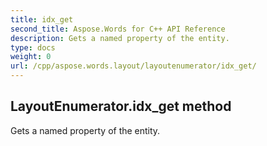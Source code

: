```yaml
---
title: idx_get
second_title: Aspose.Words for C++ API Reference
description: Gets a named property of the entity. 
type: docs
weight: 0
url: /cpp/aspose.words.layout/layoutenumerator/idx_get/
---
```

## LayoutEnumerator.idx_get method


Gets a named property of the entity. 

